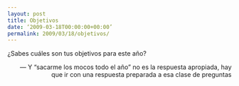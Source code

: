 ```yaml
---
layout: post
title: Objetivos
date: ‘2009-03-18T00:00:00+00:00’
permalink: 2009/03/18/objetivos/
---
```


<p class="frase">
¿Sabes cuáles son tus objetivos para este año?

</p>
<p align="right">
— Y “sacarme los mocos todo el año” no es la respuesta apropiada, hay
que ir con una respuesta preparada a esa clase de preguntas

</p>
